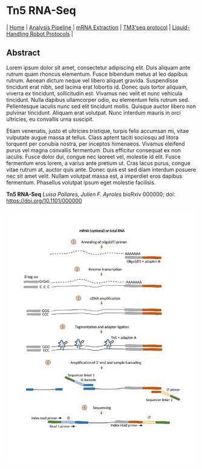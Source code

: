 # Tn5 RNA-Seq

\| [Home](index) \| [Analysis Pipeline](pipeline) \| [mRNA Extraction](mrna_extraction) \| [TM3'seq protocol](tm3seq_protocol) \| [Liquid-Handling Robot Protocols](robot_protocols) \|

## Abstract

Lorem ipsum dolor sit amet, consectetur adipiscing elit. Duis aliquam ante rutrum quam rhoncus elementum. Fusce bibendum metus at leo dapibus rutrum. Aenean dictum neque vel libero aliquet gravida. Suspendisse tincidunt erat nibh, sed lacinia erat lobortis id. Donec quis tortor aliquam, viverra ex tincidunt, sollicitudin est. Vivamus nec velit et nunc vehicula tincidunt. Nulla dapibus ullamcorper odio, eu elementum felis rutrum sed. Pellentesque iaculis nunc sed elit tincidunt mollis. Quisque auctor libero non pulvinar tincidunt. Aliquam erat volutpat. Nunc interdum mauris in orci ultricies, eu convallis urna suscipit.

Etiam venenatis, justo et ultricies tristique, turpis felis accumsan mi, vitae vulputate augue massa at tellus. Class aptent taciti sociosqu ad litora torquent per conubia nostra, per inceptos himenaeos. Vivamus eleifend purus vel magna convallis fermentum. Duis efficitur consequat ex non iaculis. Fusce dolor dui, congue nec laoreet vel, molestie id elit. Fusce fermentum eros lorem, a varius ante pretium ut. Cras lacus purus, congue vitae rutrum at, auctor quis ante. Donec quis est sed diam interdum posuere nec sit amet velit. Nullam volutpat massa est, a imperdiet eros dapibus fermentum. Phasellus volutpat ipsum eget molestie facilisis. 

**Tn5 RNA-Seq**
_Luisa Pallares, Julien F. Ayroles_
bioRxiv 000000; doi: <https://doi.org/10.1101/000000>

[![Figure describing the protocol](FigureDescribingProtocol.png)](FigureDescribingProtocol.pdf)
